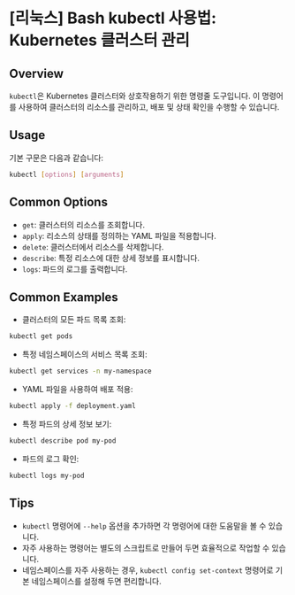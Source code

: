 # [리눅스] Bash kubectl 사용법: Kubernetes 클러스터 관리

## Overview
`kubectl`은 Kubernetes 클러스터와 상호작용하기 위한 명령줄 도구입니다. 이 명령어를 사용하여 클러스터의 리소스를 관리하고, 배포 및 상태 확인을 수행할 수 있습니다.

## Usage
기본 구문은 다음과 같습니다:
```bash
kubectl [options] [arguments]
```

## Common Options
- `get`: 클러스터의 리소스를 조회합니다.
- `apply`: 리소스의 상태를 정의하는 YAML 파일을 적용합니다.
- `delete`: 클러스터에서 리소스를 삭제합니다.
- `describe`: 특정 리소스에 대한 상세 정보를 표시합니다.
- `logs`: 파드의 로그를 출력합니다.

## Common Examples
- 클러스터의 모든 파드 목록 조회:
```bash
kubectl get pods
```

- 특정 네임스페이스의 서비스 목록 조회:
```bash
kubectl get services -n my-namespace
```

- YAML 파일을 사용하여 배포 적용:
```bash
kubectl apply -f deployment.yaml
```

- 특정 파드의 상세 정보 보기:
```bash
kubectl describe pod my-pod
```

- 파드의 로그 확인:
```bash
kubectl logs my-pod
```

## Tips
- `kubectl` 명령어에 `--help` 옵션을 추가하면 각 명령어에 대한 도움말을 볼 수 있습니다.
- 자주 사용하는 명령어는 별도의 스크립트로 만들어 두면 효율적으로 작업할 수 있습니다.
- 네임스페이스를 자주 사용하는 경우, `kubectl config set-context` 명령어로 기본 네임스페이스를 설정해 두면 편리합니다.